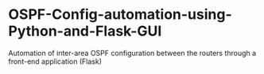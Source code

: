 # OSPF-Config-automation-using-Python-and-Flask-GUI
Automation of inter-area OSPF configuration between the routers through a front-end application (Flask)
